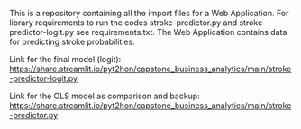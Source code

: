 This is a repository containing all the import files for a Web Application.
For library requirements to run the codes stroke-predictor.py and stroke-predictor-logit.py see requirements.txt.
The Web Application contains data for predicting stroke probabilities.

Link for the final model (logit): https://share.streamlit.io/pyt2hon/capstone_business_analytics/main/stroke-predictor-logit.py

Link for the OLS model as comparison and backup: https://share.streamlit.io/pyt2hon/capstone_business_analytics/main/stroke-predictor.py
